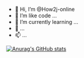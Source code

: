 - 👋 Hi, I’m @How2j-online
- 👀 I’m like code ...
- 🌱 I’m currently learning ...
- 💞️ ...
- 📫  ...

[![Anurag's GitHub stats](https://github-readme-stats.vercel.app/api?username=how2j-coding)](https://github.com/anuraghazra/github-readme-stats)
